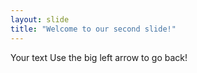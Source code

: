 ```yaml
---
layout: slide
title: "Welcome to our second slide!"
---
```

Your text
Use the big left arrow to go back!
